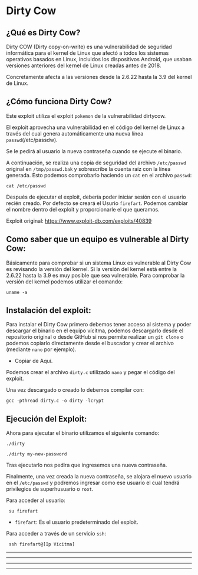 # Dirty Cow

## ¿Qué es Dirty Cow?

Dirty COW (Dirty copy-on-write) es una vulnerabilidad de seguridad informática para el kernel de Linux que afectó a todos los 
sistemas operativos basados en Linux, incluidos los dispositivos Android, que usaban versiones anteriores del kernel de Linux 
creadas antes de 2018.

Concretamente afecta a las versiones desde la 2.6.22 hasta la 3.9 del kernel de Linux.

## ¿Cómo funciona Dirty Cow?

Este exploit utiliza el exploit `pokemon` de la vulnerabilidad dirtycow.

El exploit aprovecha una vulnerabilidad en el código del kernel de Linux a través del cual genera automáticamente una nueva línea `passwd`(/etc/passdw). 

Se le pedirá al usuario la nueva contraseña cuando se ejecute el binario. 

A continuación, se realiza una copia de seguridad del archivo `/etc/passwd` original en `/tmp/passwd.bak` y sobrescribe la cuenta raíz con la
línea generada. Esto podemos comprobarlo haciendo un `cat` en el archivo `passwd`:

    cat /etc/passwd

Después de ejecutar el exploit, debería poder iniciar sesión con el usuario recién creado. Por defecto se creará el Usurio `firefart`. Podemos
cambiar el nombre dentro del exploit y proporcionarle el que queramos.

Exploit original: https://www.exploit-db.com/exploits/40839

## Como saber que un equipo es vulnerable al Dirty Cow:

Básicamente para comprobar si un sistema Linux es vulnerable al Dirty Cow es revisando la versión del kernel. Si la versión del kernel está entre
la 2.6.22 hasta la 3.9 es muy posible que sea vulnerable. Para comprobar la versión del kernel podemos utilizar el comando:

    uname -a

## Instalación del exploit:

Para instalar el Dirty Cow primero debemos tener acceso al sistema y poder descargar el binario en el equipo vícitma, podemos descargarlo desde 
el repositorio original o desde GitHub si nos permite realizar un `git clone` o podemos copiarlo directamente desde el buscador y crear el
archivo (mediante `nano` por ejemplo).

* <a href="https://www.exploit-db.com/exploits/40839" style="text-decoration:none">Copiar de Aquí.</a>

Podemos crear el archivo `dirty.c` utilizado `nano` y pegar el código del exploit.

Una vez descargado o creado lo debemos compilar con: 

    gcc -pthread dirty.c -o dirty -lcrypt 
    
## Ejecución del Exploit:    

Ahora para ejecutar el binario utilizamos el siguiente comando:

    ./dirty
    
    ./dirty my-new-password 
    
 Tras ejecutarlo nos pedira que ingresemos una nueva contraseña.    
    
 Finalmente, una vez creada la nueva contraseña, se alojara el nuevo usuario en el `/etc/passwd`  y podremos ingresar como ese usuario
 el cual tendrá privilegios de superhusuario o `root`.
 
 Para acceder al usuario:
 
     su firefart
     
 * `firefart`: Es el usuario predeterminado del esploit.    
     
 Para acceder a través de un servicio `ssh`:    
     
     ssh firefart@[Ip Vícitma]

---
---
  
    
<html lang="en">
<head>
  
</head>
<body>

<script src="https://utteranc.es/client.js"
    repo="F1r0x/gestion-comentarios"
    issue-term="pathname"
    theme="github-light"
    crossorigin="anonymous"
    async>
</script>
          
    
  </body>
</html>
  
  
---
---

